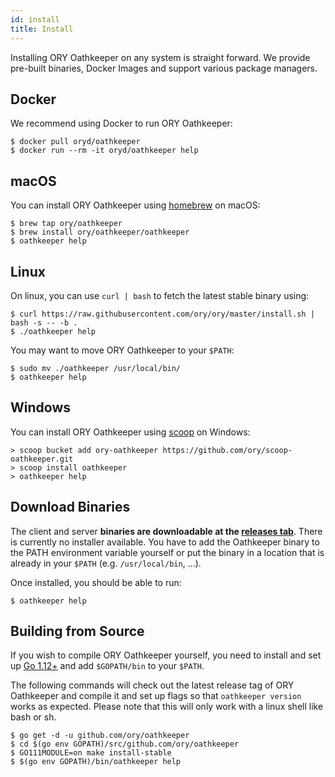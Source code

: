 ```yaml
---
id: install
title: Install
---
```


Installing ORY Oathkeeper on any system is straight forward. We provide pre-built binaries, Docker Images and support
various package managers.

## Docker

We recommend using Docker to run ORY Oathkeeper:

```shell
$ docker pull oryd/oathkeeper
$ docker run --rm -it oryd/oathkeeper help
```

## macOS

You can install ORY Oathkeeper using [homebrew](https://brew.sh/) on macOS:

```shell
$ brew tap ory/oathkeeper
$ brew install ory/oathkeeper/oathkeeper
$ oathkeeper help
```

## Linux

On linux, you can use `curl | bash` to fetch the latest stable binary using:

```shell
$ curl https://raw.githubusercontent.com/ory/ory/master/install.sh | bash -s -- -b .
$ ./oathkeeper help
```

You may want to move ORY Oathkeeper to your `$PATH`:

```shell
$ sudo mv ./oathkeeper /usr/local/bin/
$ oathkeeper help
```

## Windows

You can install ORY Oathkeeper using [scoop](https://scoop.sh) on Windows:

```shell
> scoop bucket add ory-oathkeeper https://github.com/ory/scoop-oathkeeper.git
> scoop install oathkeeper
> oathkeeper help
```

## Download Binaries

The client and server **binaries are downloadable at the [releases tab](https://github.com/ory/oathkeeper/releases)**.
There is currently no installer available. You have to add the Oathkeeper binary to the PATH environment variable yourself or put
the binary in a location that is already in your `$PATH` (e.g. `/usr/local/bin`, ...).

Once installed, you should be able to run:

```shell
$ oathkeeper help
```

## Building from Source

If you wish to compile ORY Oathkeeper yourself, you need to install and set up [Go 1.12+](https://golang.org/) and add `$GOPATH/bin`
to your `$PATH`.

The following commands will check out the latest release tag of ORY Oathkeeper and compile it and set up flags so that `oathkeeper version`
works as expected. Please note that this will only work with a linux shell like bash or sh.

```shell
$ go get -d -u github.com/ory/oathkeeper
$ cd $(go env GOPATH)/src/github.com/ory/oathkeeper
$ GO111MODULE=on make install-stable
$ $(go env GOPATH)/bin/oathkeeper help
```
